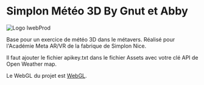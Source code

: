 # Simplon Météo 3D By Gnut et Abby

![Logo IwebProd](https://iwebprod.fr/public/pictures/iwebprod_small.png)


Base pour un exercice de météo 3D dans le métavers. Réalisé pour l'Académie Meta AR/VR de la fabrique de Simplon Nice.

Il faut ajouter le fichier apikey.txt dans le fichier Assets avec votre clé API de Open Weather map.

Le WebGL du  projet est [WebGL](https://gnut.eu/3d_meteo/).

